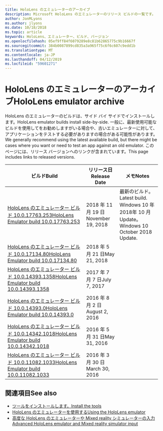 ```yaml
---
title: HoloLens のエミュレーターのアーカイブ
description: Microsoft HoloLens のエミュレーターのリリース ビルドの一覧です。
author: JonMLyons
ms.author: jlyons
ms.date: 10/18/2018
ms.topic: article
keywords: HoloLens、エミュレーター、ビルド、バージョン
ms.openlocfilehash: 05ef9ff84f6079289e8c81b62865775c9b16667f
ms.sourcegitcommit: 384b0087899cd835a3a965f75c6f6c607c9edd1b
ms.translationtype: MT
ms.contentlocale: ja-JP
ms.lasthandoff: 04/12/2019
ms.locfileid: "59601271"
---
```

# <a name="hololens-emulator-archive"></a><span data-ttu-id="55ab5-104">HoloLens のエミュレーターのアーカイブ</span><span class="sxs-lookup"><span data-stu-id="55ab5-104">HoloLens emulator archive</span></span>

<span data-ttu-id="55ab5-105">HoloLens のエミュレーターのビルドは、サイド バイ サイドでインストールします。</span><span class="sxs-lookup"><span data-stu-id="55ab5-105">HoloLens emulator builds install side-by-side.</span></span> <span data-ttu-id="55ab5-106">一般に、最新使用可能なビルドを使用してをお勧めしますがいる場合や、古いエミュレーターに対して、アプリケーションをテストする必要がありますの場合がある可能性があります。</span><span class="sxs-lookup"><span data-stu-id="55ab5-106">We generally recommend using the latest available build, but there might be cases where you want or need to test an app against an old emulator.</span></span> <span data-ttu-id="55ab5-107">このページには、リリース バージョンへのリンクが含まれています。</span><span class="sxs-lookup"><span data-stu-id="55ab5-107">This page includes links to released versions.</span></span>

|  <span data-ttu-id="55ab5-108">ビルド</span><span class="sxs-lookup"><span data-stu-id="55ab5-108">Build</span></span> |  <span data-ttu-id="55ab5-109">リリース日</span><span class="sxs-lookup"><span data-stu-id="55ab5-109">Release Date</span></span> |  <span data-ttu-id="55ab5-110">メモ</span><span class="sxs-lookup"><span data-stu-id="55ab5-110">Notes</span></span> | 
|----------|----------|----------|
|  [<span data-ttu-id="55ab5-111">HoloLens のエミュレーター ビルド 10.0.17763.253</span><span class="sxs-lookup"><span data-stu-id="55ab5-111">HoloLens Emulator build 10.0.17763.253</span></span>](https://go.microsoft.com/fwlink/?linkid=2065980) | <span data-ttu-id="55ab5-112">2018 年 11 月 19 日</span><span class="sxs-lookup"><span data-stu-id="55ab5-112">November 19, 2018</span></span> | <span data-ttu-id="55ab5-113">最新のビルド。</span><span class="sxs-lookup"><span data-stu-id="55ab5-113">Latest build.</span></span> <span data-ttu-id="55ab5-114">Windows 10 年 2018年 10 月 Update。</span><span class="sxs-lookup"><span data-stu-id="55ab5-114">Windows 10 October 2018 Update.</span></span> |
|  [<span data-ttu-id="55ab5-115">HoloLens のエミュレーター ビルド 10.0.17134.80</span><span class="sxs-lookup"><span data-stu-id="55ab5-115">HoloLens Emulator build 10.0.17134.80</span></span>](https://go.microsoft.com/fwlink/?linkid=874531) | <span data-ttu-id="55ab5-116">2018 年 5 月 21 日</span><span class="sxs-lookup"><span data-stu-id="55ab5-116">May 21, 2018</span></span> | 
|  [<span data-ttu-id="55ab5-117">HoloLens のエミュレーター ビルド 10.0.14393.1358</span><span class="sxs-lookup"><span data-stu-id="55ab5-117">HoloLens Emulator build 10.0.14393.1358</span></span>](https://go.microsoft.com/fwlink/?linkid=852626) |  <span data-ttu-id="55ab5-118">2017 年 7 月 7 日</span><span class="sxs-lookup"><span data-stu-id="55ab5-118">July 7, 2017</span></span> |
|  [<span data-ttu-id="55ab5-119">HoloLens のエミュレーター ビルド 10.0.14393.0</span><span class="sxs-lookup"><span data-stu-id="55ab5-119">HoloLens Emulator build 10.0.14393.0</span></span>](http://go.microsoft.com/fwlink/?LinkID=823018) |  <span data-ttu-id="55ab5-120">2016 年 8 月 2 日</span><span class="sxs-lookup"><span data-stu-id="55ab5-120">August 2, 2016</span></span> |
|  [<span data-ttu-id="55ab5-121">HoloLens のエミュレーター ビルド 10.0.14342.1018</span><span class="sxs-lookup"><span data-stu-id="55ab5-121">HoloLens Emulator build 10.0.14342.1018</span></span>](http://go.microsoft.com/fwlink/?LinkID=823018) |  <span data-ttu-id="55ab5-122">2016 年 5 月 31 日</span><span class="sxs-lookup"><span data-stu-id="55ab5-122">May 31, 2016</span></span> |
|  [<span data-ttu-id="55ab5-123">HoloLens のエミュレーター ビルド 10.0.11082.1033</span><span class="sxs-lookup"><span data-stu-id="55ab5-123">HoloLens Emulator build 10.0.11082.1033</span></span>](http://go.microsoft.com/fwlink/?LinkID=724053) |  <span data-ttu-id="55ab5-124">2016 年 3 月 30 日</span><span class="sxs-lookup"><span data-stu-id="55ab5-124">March 30, 2016</span></span> |

## <a name="see-also"></a><span data-ttu-id="55ab5-125">関連項目</span><span class="sxs-lookup"><span data-stu-id="55ab5-125">See also</span></span>
* [<span data-ttu-id="55ab5-126">ツールをインストールします。</span><span class="sxs-lookup"><span data-stu-id="55ab5-126">Install the tools</span></span>](install-the-tools.md)
* [<span data-ttu-id="55ab5-127">HoloLens のエミュレーターを使用する</span><span class="sxs-lookup"><span data-stu-id="55ab5-127">Using the HoloLens emulator</span></span>](using-the-hololens-emulator.md)
* [<span data-ttu-id="55ab5-128">高度な HoloLens のエミュレーターや Mixed reality シミュレーターの入力</span><span class="sxs-lookup"><span data-stu-id="55ab5-128">Advanced HoloLens emulator and Mixed reality simulator input</span></span>](advanced-hololens-emulator-and-mixed-reality-simulator-input.md)
